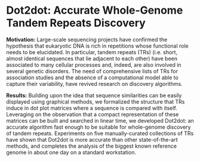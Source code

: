 # Dot2dot: Accurate Whole-Genome Tandem Repeats Discovery

<b>Motivation:</b> Large-scale sequencing projects have confirmed the hypothesis that eukaryotic DNA is
rich in repetitions whose functional role needs to be elucidated. In particular, tandem repeats (TRs) (i.e.
short, almost identical sequences that lie adjacent to each other) have been associated to many cellular
processes and, indeed, are also involved in several genetic disorders. The need of comprehensive lists
of TRs for association studies and the absence of a computational model able to capture their variability,
have revived research on discovery algorithms.

<b>Results:</b> Building upon the idea that sequence similarities can be easily displayed using graphical
methods, we formalized the structure that TRs induce in dot plot matrices where a sequence is compared
with itself. Leveraging on the observation that a compact representation of these matrices can be built
and searched in linear time, we developed Dot2dot: an accurate algorithm fast enough to be suitable
for whole-genome discovery of tandem repeats. Experiments on five manually-curated collections of
TRs have shown that Dot2dot is more accurate than other state-of-the-art methods, and completes the
analysis of the biggest known reference genome in about one day on a standard workstation.
